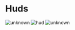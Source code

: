 # Huds
![unknown](https://user-images.githubusercontent.com/70888884/173620215-420ca6fd-2160-491e-b1f5-61f540c32ced.png)
![hud](https://user-images.githubusercontent.com/70888884/173620225-d214eb5c-c67e-41bd-9650-6e8b8e667dc3.png)
![unknown](https://user-images.githubusercontent.com/70888884/173620257-3575d8ec-317a-49eb-a1f7-6e113eddf5df.png)
